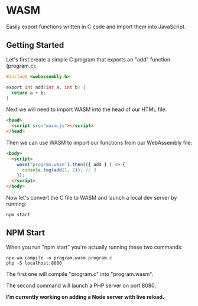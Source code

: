 # WASM

Easily export functions written in C code and import them into JavaScript.

## Getting Started

Let's first create a simple C program that exports an "add" function (program.c):

```c
#include <webassembly.h>

export int add(int a, int b) {
  return a + b;
}
```

Next we will need to import WASM into the head of our HTML file:

```html
<head>
  <script src="wasm.js"></script>
</head>
```

Then we can use WASM to import our functions from our WebAssembly file:

```html
<body>
  <script>
    wasm('program.wasm').then(({ add } ) => {
      console.log(add(1, 2)); // 3
    });
  </script>
</body>
```

Now let's convert the C file to WASM and launch a local dev server by running:

```ssh
npm start
```

## NPM Start

When you run "npm start" you're actually running these two commands:

```ssh
npx wa compile -o program.wasm program.c
php -S localhost:8080
```

The first one will compile "program.c" into "program.wasm".

The second command will launch a PHP server on port 8080.

**I'm currently working on adding a Node server with live reload.**